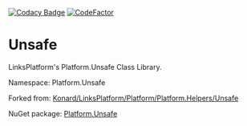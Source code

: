 [![Codacy Badge](https://api.codacy.com/project/badge/Grade/f44d620bd580471fb291b17fab31e58a)](https://app.codacy.com/app/drakonard/Unsafe?utm_source=github.com&utm_medium=referral&utm_content=linksplatform/Unsafe&utm_campaign=Badge_Grade_Dashboard)
[![CodeFactor](https://www.codefactor.io/repository/github/linksplatform/unsafe/badge)](https://www.codefactor.io/repository/github/linksplatform/unsafe)

# Unsafe

LinksPlatform's Platform.Unsafe Class Library.

Namespace: Platform.Unsafe

Forked from: [Konard/LinksPlatform/Platform/Platform.Helpers/Unsafe](https://github.com/Konard/LinksPlatform/tree/7e73fb096a180699192d6861f853cf44f803f909/Platform/Platform.Helpers/Unsafe)

NuGet package: [Platform.Unsafe](https://www.nuget.org/packages/Platform.Unsafe)